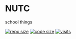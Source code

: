 # NUTC
school things

[![repo size](https://img.shields.io/github/repo-size/oporu/NUTC?style=for-the-badge)](../../)
[![code size](https://img.shields.io/github/languages/code-size/oporu/NUTC?style=for-the-badge)](../../)
[![visits](https://img.shields.io/badge/dynamic/json?color=777777&label=visits&style=for-the-badge&query=value&url=https%3A%2F%2Fapi.countapi.xyz%2Fget%2Foporu.github.io%2FNUTC?style=for-the-badge)](https://oporu.github.io/NUTC)

